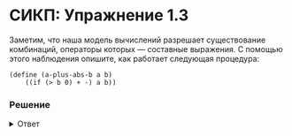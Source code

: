 # СИКП: Упражнение 1.3
Заметим, что наша модель вычислений разрешает существование комбинаций, операторы которых — составные выражения. С помощью этого наблюдения опишите, как работает следующая процедура:

```
(define (a-plus-abs-b a b)
    ((if (> b 0) + -) a b))
```

### Решение

<details> 
<summary>Ответ</summary>
Операции `+` и `-` ничем не отличаются от переменных, следовательно операции `+` и `-` можно включать различные языковые конструкции.

Если `b` больше нуля, то складываем `a` и `b`, иначе вычитываем.
</details>
